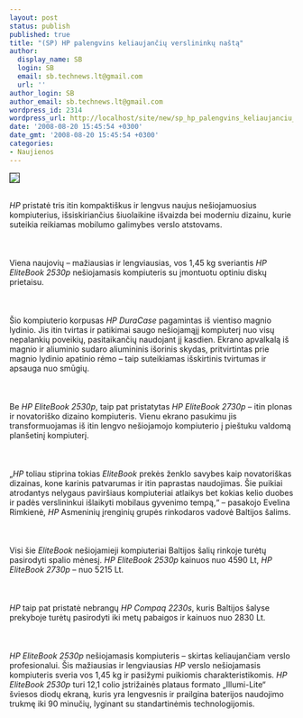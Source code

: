 ```yaml
---
layout: post
status: publish
published: true
title: "(SP) HP palengvins keliaujančių verslininkų naštą"
author:
  display_name: SB
  login: SB
  email: sb.technews.lt@gmail.com
  url: ''
author_login: SB
author_email: sb.technews.lt@gmail.com
wordpress_id: 2314
wordpress_url: http://localhost/site/new/sp_hp_palengvins_keliaujanciu_verslininku_nasta/
date: '2008-08-20 15:45:54 +0300'
date_gmt: '2008-08-20 15:45:54 +0300'
categories:
- Naujienos
---
```

<div class="imgright"><img src="http://tbn0.google.com/images?q=tbn:k4SAavQ58ZUXQM:http://www.tisqa.org/conference/images/hp_logo.jpg" border="1"></div>
<p><br><i>HP</i> pristatė tris itin kompaktiškus ir lengvus naujus nešiojamuosius kompiuterius, išsiskiriančius šiuolaikine išvaizda bei moderniu dizainu, kurie suteikia reikiamas mobilumo galimybes verslo atstovams.<br />
<br><br />
<br>Viena naujovių – mažiausias ir lengviausias, vos 1,45 kg sveriantis <i>HP EliteBook 2530p</i> nešiojamasis kompiuteris su įmontuotu optiniu diskų prietaisu.<br />
<br><br />
<br>Šio kompiuterio korpusas <i>HP DuraCase</i> pagamintas iš vientiso magnio lydinio. Jis itin tvirtas ir patikimai saugo nešiojamąjį kompiuterį nuo visų nepalankių poveikių, pasitaikančių naudojant jį kasdien. Ekrano apvalkalą iš magnio ir aliuminio sudaro aliumininis išorinis skydas, pritvirtintas prie magnio lydinio apatinio rėmo – taip suteikiamas išskirtinis tvirtumas ir apsauga nuo smūgių.<br />
<br><br />
<br>Be <i>HP EliteBook 2530p</i>, taip pat pristatytas <i>HP EliteBook 2730p</i> – itin plonas ir novatoriško dizaino kompiuteris. Vienu ekrano pasukimu jis transformuojamas iš itin lengvo nešiojamojo kompiuterio į pieštuku valdomą planšetinį kompiuterį.<br />
<br><br />
<br>„<i>HP</i> toliau stiprina tokias <i>EliteBook</i> prekės ženklo savybes kaip novatoriškas dizainas, kone karinis patvarumas ir itin paprastas naudojimas. Šie puikiai atrodantys nelygaus paviršiaus kompiuteriai atlaikys bet kokias kelio duobes ir padės verslininkui išlaikyti mobilaus gyvenimo tempą,“ – pasakojo Evelina Rimkienė, <i>HP</i> Asmeninių įrenginių grupės rinkodaros vadovė Baltijos šalims.<br />
<br><br />
<br>Visi šie <i>EliteBook</i> nešiojamieji kompiuteriai Baltijos šalių rinkoje turėtų pasirodyti spalio mėnesį. <i>HP EliteBook 2530p</i> kainuos nuo 4590 Lt, <i>HP EliteBook 2730p</i> –  nuo 5215 Lt.<br />
<br><br />
<br><i>HP</i> taip pat pristatė nebrangų <i>HP Compaq 2230s</i>, kuris Baltijos šalyse prekyboje turėtų pasirodyti iki metų pabaigos ir kainuos nuo 2830 Lt.<br />
<br><br />
<br><i>HP EliteBook 2530p</i> nešiojamasis kompiuteris – skirtas keliaujančiam verslo profesionalui. Šis mažiausias ir lengviausias <i>HP</i> verslo nešiojamasis kompiuteris sveria vos 1,45 kg ir pasižymi puikiomis charakteristikomis. <i>HP EliteBook 2530p</i> turi 12,1 colio įstrižainės plataus formato „Illumi-Lite“ šviesos diodų ekraną, kuris yra lengvesnis ir prailgina baterijos naudojimo trukmę iki 90 minučių, lyginant su standartinėmis technologijomis.<br />
<br><br />
<br><br />
<br></p>
